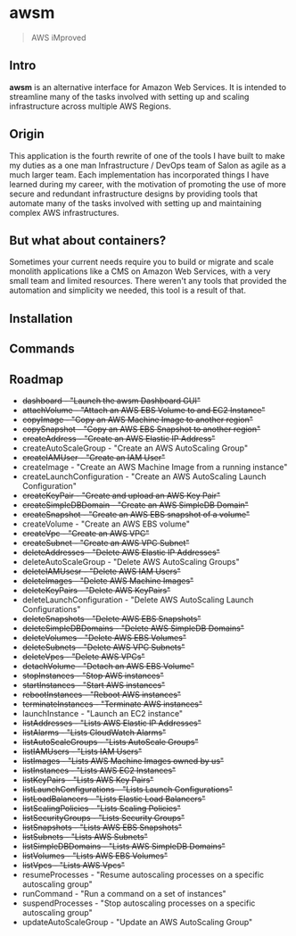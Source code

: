 # awsm
> AWS iMproved

## Intro
**awsm** is an alternative interface for Amazon Web Services. It is intended to streamline many of the tasks involved with setting up and scaling infrastructure across multiple AWS Regions.

## Origin
This application is the fourth rewrite of one of the tools I have built to make my duties as a one man Infrastructure / DevOps team of Salon as agile as a much larger team. Each implementation has incorporated things I have learned during my career, with the motivation of promoting the use of more secure and redundant infrastructure designs by providing tools that automate many of the tasks involved with setting up and maintaining complex AWS infrastructures.

## But what about containers? ##
Sometimes your current needs require you to build or migrate and scale monolith applications like a CMS on Amazon Web Services, with a very small team and limited resources. There weren't any tools that provided the automation and simplicity we needed, this tool is a result of that.

## Installation

## Commands

## Roadmap
* ~~dashboard - "Launch the awsm Dashboard GUI"~~
* ~~attachVolume - "Attach an AWS EBS Volume to and EC2 Instance"~~
* ~~copyImage - "Copy an AWS Machine Image to another region"~~
* ~~copySnapshot - "Copy an AWS EBS Snapshot to another region"~~
* ~~createAddress - "Create an AWS Elastic IP Address"~~
* createAutoScaleGroup - "Create an AWS AutoScaling Group"
* ~~createIAMUser - "Create an IAM User"~~
* createImage - "Create an AWS Machine Image from a running instance"
* createLaunchConfiguration - "Create an AWS AutoScaling Launch Configuration"
* ~~createKeyPair - "Create and upload an AWS Key Pair"~~
* ~~createSimpleDBDomain - "Create an AWS SimpleDB Domain"~~
* ~~createSnapshot - "Create an AWS EBS snapshot of a volume"~~
* createVolume - "Create an AWS EBS volume"
* ~~createVpc - "Create an AWS VPC"~~
* ~~createSubnet - "Create an AWS VPC Subnet"~~
* ~~deleteAddresses - "Delete AWS Elastic IP Addresses"~~
* deleteAutoScaleGroup - "Delete AWS AutoScaling Groups"
* ~~deleteIAMUsesr - "Delete AWS IAM Users"~~
* ~~deleteImages - "Delete AWS Machine Images"~~
* ~~deleteKeyPairs - "Delete AWS KeyPairs"~~
* deleteLaunchConfiguration - "Delete AWS AutoScaling Launch Configurations"
* ~~deleteSnapshots - "Delete AWS EBS Snapshots"~~
* ~~deleteSimpleDBDomains - "Delete AWS SimpleDB Domains"~~
* ~~deleteVolumes - "Delete AWS EBS Volumes"~~
* ~~deleteSubnets - "Delete AWS VPC Subnets"~~
* ~~deleteVpcs - "Delete AWS VPCs"~~
* ~~detachVolume - "Detach an AWS EBS Volume"~~
* ~~stopInstances - "Stop AWS instances"~~
* ~~startInstances - "Start AWS instances"~~
* ~~rebootInstances - "Reboot AWS instances"~~
* ~~terminateInstances - "Terminate AWS instances"~~
* launchInstance - "Launch an EC2 instance"
* ~~listAddresses - "Lists AWS Elastic IP Addresses"~~
* ~~listAlarms - "Lists CloudWatch Alarms"~~
* ~~listAutoScaleGroups - "Lists AutoScale Groups"~~
* ~~listIAMUsers - "Lists IAM Users"~~
* ~~listImages - "Lists AWS Machine Images owned by us"~~
* ~~listInstances - "Lists AWS EC2 Instances"~~
* ~~listKeyPairs - "Lists AWS Key Pairs"~~
* ~~listLaunchConfigurations - "Lists Launch Configurations"~~
* ~~listLoadBalancers - "Lists Elastic Load Balancers"~~
* ~~listScalingPolicies - "Lists Scaling Policies"~~
* ~~listSecurityGroups - "Lists Security Groups"~~
* ~~listSnapshots - "Lists AWS EBS Snapshots"~~
* ~~listSubnets - "Lists AWS Subnets"~~
* ~~listSimpleDBDomains - "Lists AWS SimpleDB Domains"~~
* ~~listVolumes - "Lists AWS EBS Volumes"~~
* ~~listVpcs - "Lists AWS Vpcs"~~
* resumeProcesses - "Resume autoscaling processes on a specific autoscaling group"
* runCommand - "Run a command on a set of instances"
* suspendProcesses - "Stop autoscaling processes on a specific autoscaling group"
* updateAutoScaleGroup - "Update an AWS AutoScaling Group"
